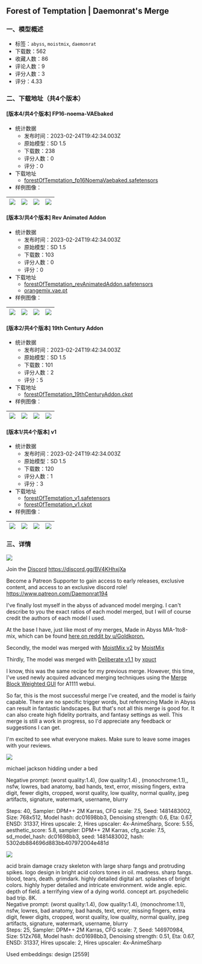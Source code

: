 ## Forest of Temptation | Daemonrat's Merge
### 一、模型概述

- 标签：`abyss`, `moistmix`, `daemonrat`
- 下载数：562
- 收藏人数：86
- 评论人数：9
- 评分人数：3
- 评分：4.33

### 二、下载地址（共4个版本）

#### [版本4/共4个版本] FP16-noema-VAEbaked

- 统计数据
  - 发布时间：2023-02-24T19:42:34.003Z
  - 原始模型：SD 1.5
  - 下载数：238
  - 评分人数：0
  - 评分：0
- 下载地址
  - [forestOfTemptation_fp16NoemaVaebaked.safetensors](https://civitai.com/api/download/models/11770)
- 样例图像：

| <img src="https://image.civitai.com/xG1nkqKTMzGDvpLrqFT7WA/c7911273-bc96-4ccf-eb6d-d0d062154700/width=450/112409.jpeg" /> | <img src="https://image.civitai.com/xG1nkqKTMzGDvpLrqFT7WA/57a5a9ff-315c-4cf6-2914-0081c4346000/width=450/112408.jpeg" /> | <img src="https://image.civitai.com/xG1nkqKTMzGDvpLrqFT7WA/b3b65ac3-b1c0-44b7-2527-4b54c3bda600/width=450/112407.jpeg" /> | <img src="https://image.civitai.com/xG1nkqKTMzGDvpLrqFT7WA/ca09e6b0-428e-4cc8-b854-d7f4124e3300/width=450/112406.jpeg" /> |
| ---- | ---- | ---- | ---- |

#### [版本3/共4个版本] Rev Animated Addon

- 统计数据
  - 发布时间：2023-02-24T19:42:34.003Z
  - 原始模型：SD 1.5
  - 下载数：103
  - 评分人数：0
  - 评分：0
- 下载地址
  - [forestOfTemptation_revAnimatedAddon.safetensors](https://civitai.com/api/download/models/11359)
  - [orangemix.vae.pt](https://civitai.com/api/download/models/11359?type=VAE&format=Other)
- 样例图像：

| <img src="https://image.civitai.com/xG1nkqKTMzGDvpLrqFT7WA/c7911273-bc96-4ccf-eb6d-d0d062154700/width=450/109081.jpeg" /> | <img src="https://image.civitai.com/xG1nkqKTMzGDvpLrqFT7WA/57a5a9ff-315c-4cf6-2914-0081c4346000/width=450/109082.jpeg" /> | <img src="https://image.civitai.com/xG1nkqKTMzGDvpLrqFT7WA/b3b65ac3-b1c0-44b7-2527-4b54c3bda600/width=450/109080.jpeg" /> | <img src="https://image.civitai.com/xG1nkqKTMzGDvpLrqFT7WA/ca09e6b0-428e-4cc8-b854-d7f4124e3300/width=450/109079.jpeg" /> |
| ---- | ---- | ---- | ---- |

#### [版本2/共4个版本] 19th Century Addon

- 统计数据
  - 发布时间：2023-02-24T19:42:34.003Z
  - 原始模型：SD 1.5
  - 下载数：101
  - 评分人数：2
  - 评分：5
- 下载地址
  - [forestOfTemptation_19thCenturyAddon.ckpt](https://civitai.com/api/download/models/7970)
- 样例图像：

| <img src="https://image.civitai.com/xG1nkqKTMzGDvpLrqFT7WA/7a166fb0-c43d-48f7-ca51-03c4cfd41400/width=450/75179.jpeg" /> | <img src="https://image.civitai.com/xG1nkqKTMzGDvpLrqFT7WA/bb1030b0-ce17-4309-99c5-7ee6370c8e00/width=450/75117.jpeg" /> | <img src="https://image.civitai.com/xG1nkqKTMzGDvpLrqFT7WA/7bc96bd3-c976-4196-7ad8-f45bee409000/width=450/75116.jpeg" /> | <img src="https://image.civitai.com/xG1nkqKTMzGDvpLrqFT7WA/4415d7c3-b414-4ec0-3d90-15e683bc2a00/width=450/75115.jpeg" /> |
| ---- | ---- | ---- | ---- |

#### [版本1/共4个版本] v1

- 统计数据
  - 发布时间：2023-02-24T19:42:34.003Z
  - 原始模型：SD 1.5
  - 下载数：120
  - 评分人数：1
  - 评分：3
- 下载地址
  - [forestOfTemptation_v1.safetensors](https://civitai.com/api/download/models/6674)
  - [forestOfTemptation_v1.ckpt](https://civitai.com/api/download/models/6674?type=Model&format=PickleTensor&size=full&fp=fp16)
- 样例图像：

| <img src="https://image.civitai.com/xG1nkqKTMzGDvpLrqFT7WA/63241bb9-37e5-4551-a510-4e87e2ccef00/width=450/67430.jpeg" /> | <img src="https://image.civitai.com/xG1nkqKTMzGDvpLrqFT7WA/20edb770-3db9-4d6c-ec01-af9bd22ac700/width=450/67429.jpeg" /> | <img src="https://image.civitai.com/xG1nkqKTMzGDvpLrqFT7WA/e7f7eac0-1d6a-4abb-4bf6-069475acd100/width=450/60788.jpeg" /> | <img src="https://image.civitai.com/xG1nkqKTMzGDvpLrqFT7WA/3aef1222-8c9d-415c-d391-bb2ea9650e00/width=450/60802.jpeg" /> |
| ---- | ---- | ---- | ---- |


### 三、详情
<img src="https://imagecache.civitai.com/xG1nkqKTMzGDvpLrqFT7WA/b4a13c06-85c6-408b-fc60-291c42c18c00/width=525" /><p>Join the <a target="_blank" rel="ugc" href="https://discord.gg/BV4KHhxjXa">Discord</a> <a target="_blank" rel="ugc" href="https://discord.gg/BV4KHhxjXa">https://discord.gg/BV4KHhxjXa</a></p><p>Become a Patreon Supporter to gain access to early releases, exclusive content, and access to an exclusive discord role! <a target="_blank" rel="ugc" href="https://www.patreon.com/Daemonrat194">https://www.patreon.com/Daemonrat194</a></p><p></p><p>I've finally lost myself in the abyss of advanced model merging. I can't describe to you the exact ratios of each model merged, but I will of course credit the authors of each model I used.</p><p>At the base I have, just like most of my merges, Made in Abyss MIA-1to8-mix, which can be found <a target="_blank" rel="ugc" href="https://www.reddit.com/r/MadeInAbyss/comments/z1daw4/made_in_abyss_v1_stable_diffusion_ai_model_now/">here on reddit by </a><a target="_blank" rel="ugc" href="https://www.reddit.com/user/Goldkoron/">u/Goldkoron.</a></p><p>Secondly, the model was merged with <a target="_blank" rel="ugc" href="https://civitai.com/models/3450/moistmix">MoistMix v2</a> by <a target="_blank" rel="ugc" href="https://huggingface.co/MoistMix">MoistMix</a></p><p>Thirdly, The model was merged with <a target="_blank" rel="ugc" href="https://civitai.com/models/4823/deliberate">Deliberate v1.1</a> by <a target="_blank" rel="ugc" href="https://civitai.com/user/xpuct">xpuct</a></p><p>I know, this was the same recipe for my previous merge. However, this time, I've used newly acquired advanced merging techniques using the <a target="_blank" rel="ugc" href="https://github.com/bbc-mc/sdweb-merge-block-weighted-gui">Merge Block Weighted GUI</a> for A1111 webui.</p><p>So far, this is the most successful merge I've created, and the model is fairly capable. There are no specific trigger words, but referencing Made in Abyss can result in fantastic landscapes. But that's not all this merge is good for. It can also create high fidelity portraits, and fantasy settings as well. This merge is still a work in progress, so I'd appreciate any feedback or suggestions I can get.</p><p></p><p>I'm excited to see what everyone makes. Make sure to leave some images with your reviews.</p><img src="https://imagecache.civitai.com/xG1nkqKTMzGDvpLrqFT7WA/b229a950-7ea6-4e1f-c10e-39f50f73a700/width=525" /><p>michael jackson hidding under a bed</p><p>Negative prompt: (worst quality:1.4), (low quality:1.4) , (monochrome:1.1),, nsfw, lowres, bad anatomy, bad hands, text, error, missing fingers, extra digit, fewer digits, cropped, worst quality, low quality, normal quality, jpeg artifacts, signature, watermark, username, blurry</p><p>Steps: 40, Sampler: DPM++ 2M Karras, CFG scale: 7.5, Seed: 1481483002, Size: 768x512, Model hash: dc01698bb3, Denoising strength: 0.6, Eta: 0.67, ENSD: 31337, Hires upscale: 2, Hires upscaler: 4x-AnimeSharp, Score: 5.55, aesthetic_score: 5.8, sampler: DPM++ 2M Karras, cfg_scale: 7.5, sd_model_hash: dc01698bb3, seed: 1481483002, hash: 5302db884696d883bb407972004e481d</p><img src="https://imagecache.civitai.com/xG1nkqKTMzGDvpLrqFT7WA/28a1272c-0c86-45b9-16f4-d128d523ea00/width=525" /><p>acid brain damage crazy skeleton with large sharp fangs and protruding spikes. logo design in bright acid colors tones in oil. madness. sharp fangs. blood, tears, death. grimdark. highly detailed digital art. splashes of bright colors. highly hyper detailed and intricate environment. wide angle. epic. depth of field. a terrifying view of a dying world. concept art. psychedelic bad trip. 8K.<br />Negative prompt: (worst quality:1.4), (low quality:1.4), (monochrome:1.1), nsfw, lowres, bad anatomy, bad hands, text, error, missing fingers, extra digit, fewer digits, cropped, worst quality, low quality, normal quality, jpeg artifacts, signature, watermark, username, blurry<br />Steps: 25, Sampler: DPM++ 2M Karras, CFG scale: 7, Seed: 146970984, Size: 512x768, Model hash: dc01698bb3, Denoising strength: 0.51, Eta: 0.67, ENSD: 31337, Hires upscale: 2, Hires upscaler: 4x-AnimeSharp</p><p></p><p>Used embeddings: design [2559]</p>